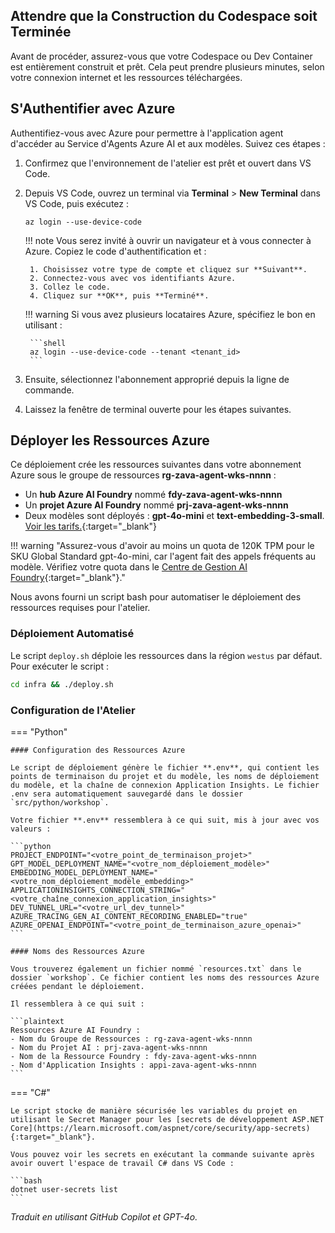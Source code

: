 ## Attendre que la Construction du Codespace soit Terminée

Avant de procéder, assurez-vous que votre Codespace ou Dev Container est entièrement construit et prêt. Cela peut prendre plusieurs minutes, selon votre connexion internet et les ressources téléchargées.

## S'Authentifier avec Azure

Authentifiez-vous avec Azure pour permettre à l'application agent d'accéder au Service d'Agents Azure AI et aux modèles. Suivez ces étapes :

1. Confirmez que l'environnement de l'atelier est prêt et ouvert dans VS Code.
2. Depuis VS Code, ouvrez un terminal via **Terminal** > **New Terminal** dans VS Code, puis exécutez :

    ```shell
    az login --use-device-code
    ```

    !!! note
        Vous serez invité à ouvrir un navigateur et à vous connecter à Azure. Copiez le code d'authentification et :

        1. Choisissez votre type de compte et cliquez sur **Suivant**.
        2. Connectez-vous avec vos identifiants Azure.
        3. Collez le code.
        4. Cliquez sur **OK**, puis **Terminé**.

    !!! warning
        Si vous avez plusieurs locataires Azure, spécifiez le bon en utilisant :

        ```shell
        az login --use-device-code --tenant <tenant_id>
        ```

3. Ensuite, sélectionnez l'abonnement approprié depuis la ligne de commande.
4. Laissez la fenêtre de terminal ouverte pour les étapes suivantes.

## Déployer les Ressources Azure

Ce déploiement crée les ressources suivantes dans votre abonnement Azure sous le groupe de ressources **rg-zava-agent-wks-nnnn** :

- Un **hub Azure AI Foundry** nommé **fdy-zava-agent-wks-nnnn**
- Un **projet Azure AI Foundry** nommé **prj-zava-agent-wks-nnnn**
- Deux modèles sont déployés : **gpt-4o-mini** et **text-embedding-3-small**. [Voir les tarifs.](https://azure.microsoft.com/pricing/details/cognitive-services/openai-service/){:target="_blank"}

!!! warning "Assurez-vous d'avoir au moins un quota de 120K TPM pour le SKU Global Standard gpt-4o-mini, car l'agent fait des appels fréquents au modèle. Vérifiez votre quota dans le [Centre de Gestion AI Foundry](https://ai.azure.com/managementCenter/quota){:target="_blank"}."

Nous avons fourni un script bash pour automatiser le déploiement des ressources requises pour l'atelier.

### Déploiement Automatisé

Le script `deploy.sh` déploie les ressources dans la région `westus` par défaut. Pour exécuter le script :

```bash
cd infra && ./deploy.sh
```

<!-- !!! note "Sur Windows, exécutez `deploy.ps1` au lieu de `deploy.sh`" -->

### Configuration de l'Atelier

=== "Python"

    #### Configuration des Ressources Azure

    Le script de déploiement génère le fichier **.env**, qui contient les points de terminaison du projet et du modèle, les noms de déploiement du modèle, et la chaîne de connexion Application Insights. Le fichier .env sera automatiquement sauvegardé dans le dossier `src/python/workshop`.
    
    Votre fichier **.env** ressemblera à ce qui suit, mis à jour avec vos valeurs :

    ```python
    PROJECT_ENDPOINT="<votre_point_de_terminaison_projet>"
    GPT_MODEL_DEPLOYMENT_NAME="<votre_nom_déploiement_modèle>"
    EMBEDDING_MODEL_DEPLOYMENT_NAME="<votre_nom_déploiement_modèle_embedding>"
    APPLICATIONINSIGHTS_CONNECTION_STRING="<votre_chaîne_connexion_application_insights>"
    DEV_TUNNEL_URL="<votre_url_dev_tunnel>"
    AZURE_TRACING_GEN_AI_CONTENT_RECORDING_ENABLED="true"
    AZURE_OPENAI_ENDPOINT="<votre_point_de_terminaison_azure_openai>"
    ```

    #### Noms des Ressources Azure

    Vous trouverez également un fichier nommé `resources.txt` dans le dossier `workshop`. Ce fichier contient les noms des ressources Azure créées pendant le déploiement.

    Il ressemblera à ce qui suit :

    ```plaintext
    Ressources Azure AI Foundry :
    - Nom du Groupe de Ressources : rg-zava-agent-wks-nnnn
    - Nom du Projet AI : prj-zava-agent-wks-nnnn
    - Nom de la Ressource Foundry : fdy-zava-agent-wks-nnnn
    - Nom d'Application Insights : appi-zava-agent-wks-nnnn
    ```

=== "C#"

    Le script stocke de manière sécurisée les variables du projet en utilisant le Secret Manager pour les [secrets de développement ASP.NET Core](https://learn.microsoft.com/aspnet/core/security/app-secrets){:target="_blank"}.

    Vous pouvez voir les secrets en exécutant la commande suivante après avoir ouvert l'espace de travail C# dans VS Code :

    ```bash
    dotnet user-secrets list
    ```

*Traduit en utilisant GitHub Copilot et GPT-4o.*
